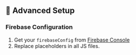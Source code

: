 ## 🔧 Advanced Setup  
### Firebase Configuration  
1. Get your `firebaseConfig` from [Firebase Console](https://console.firebase.google.com/)  
2. Replace placeholders in all JS files.
